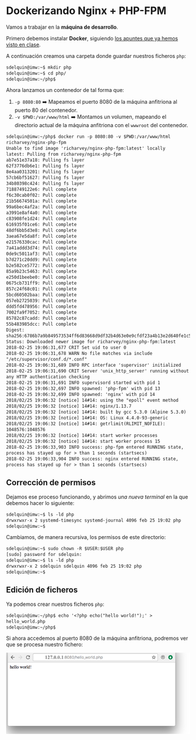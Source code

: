 # Dockerizando Nginx + PHP-FPM

Vamos a trabajar en la **máquina de desarrollo**.

Primero debemos instalar **Docker**, siguiendo [los apuntes que ya hemos visto en clase](https://github.com/sdelquin/claseando/blob/master/imw/UT4/notes/docker/README.md).

A continuación creamos una carpeta donde guardar nuestros ficheros `php`:

~~~console
sdelquin@imw:~$ mkdir php
sdelquin@imw:~$ cd php/
sdelquin@imw:~/php$
~~~

Ahora lanzamos un contenedor de tal forma que:
1. `-p 8080:80` ➡️ Mapeamos el puerto 8080 de la máquina anfitriona al puerto 80 del contenedor.
2. `-v $PWD:/var/www/html` ➡️ Montamos un volumen, mapeando el directorio actual de la máquina anfitriona con el `wwwroot` del contenedor.

~~~console
sdelquin@imw:~/php$ docker run -p 8080:80 -v $PWD:/var/www/html richarvey/nginx-php-fpm
Unable to find image 'richarvey/nginx-php-fpm:latest' locally
latest: Pulling from richarvey/nginx-php-fpm
ab7e51e37a18: Pulling fs layer
62f3776db6e1: Pulling fs layer
8e4aa0313201: Pulling fs layer
57cb6bf51627: Pulling fs layer
34b80398c424: Pulling fs layer
7188749122e6: Pull complete
f6c30cab0f02: Pull complete
21b56674501a: Pull complete
99a6bec4af2a: Pull complete
a3991e8af4a0: Pull complete
c83908fe1d24: Pull complete
616935f01ce6: Pull complete
48df6bb5d3e8: Pull complete
3aea67e5da8f: Pull complete
e21576330cac: Pull complete
7a41addd3d74: Pull complete
0de9c5011af3: Pull complete
b7d271c20dd9: Pull complete
b2e582ce5772: Pull complete
85a9b23c5463: Pull complete
e250d1beebe0: Pull complete
0675cb731ff9: Pull complete
857c24f68c01: Pull complete
5bcd60502baa: Pull complete
057eb2725039: Pull complete
ddd5fd478956: Pull complete
7002fa9f7052: Pull complete
85782c87cadd: Pull complete
55b483985dcc: Pull complete
Digest: sha256:6786b7a9b849573534ff6d83668d9df32b4d63e0e9cfdf23a4b13e2d640fe1c5
Status: Downloaded newer image for richarvey/nginx-php-fpm:latest
2018-02-25 19:06:31,677 CRIT Set uid to user 0
2018-02-25 19:06:31,678 WARN No file matches via include "/etc/supervisor/conf.d/*.conf"
2018-02-25 19:06:31,689 INFO RPC interface 'supervisor' initialized
2018-02-25 19:06:31,690 CRIT Server 'unix_http_server' running without any HTTP authentication checking
2018-02-25 19:06:31,691 INFO supervisord started with pid 1
2018-02-25 19:06:32,697 INFO spawned: 'php-fpm' with pid 13
2018-02-25 19:06:32,699 INFO spawned: 'nginx' with pid 14
2018/02/25 19:06:32 [notice] 14#14: using the "epoll" event method
2018/02/25 19:06:32 [notice] 14#14: nginx/1.13.7
2018/02/25 19:06:32 [notice] 14#14: built by gcc 5.3.0 (Alpine 5.3.0)
2018/02/25 19:06:32 [notice] 14#14: OS: Linux 4.4.0-93-generic
2018/02/25 19:06:32 [notice] 14#14: getrlimit(RLIMIT_NOFILE): 1048576:1048576
2018/02/25 19:06:32 [notice] 14#14: start worker processes
2018/02/25 19:06:32 [notice] 14#14: start worker process 15
2018-02-25 19:06:33,903 INFO success: php-fpm entered RUNNING state, process has stayed up for > than 1 seconds (startsecs)
2018-02-25 19:06:33,904 INFO success: nginx entered RUNNING state, process has stayed up for > than 1 seconds (startsecs)
~~~

## Corrección de permisos

Dejamos ese proceso funcionando, y abrimos *una nueva terminal* en la que debemos hacer lo siguiente:

~~~console
sdelquin@imw:~$ ls -ld php
drwxrwxr-x 2 systemd-timesync systemd-journal 4096 feb 25 19:02 php
sdelquin@imw:~$
~~~

Cambiamos, de manera recursiva, los permisos de este directorio:

~~~console
sdelquin@imw:~$ sudo chown -R $USER:$USER php
[sudo] password for sdelquin:
sdelquin@imw:~$ ls -ld php
drwxrwxr-x 2 sdelquin sdelquin 4096 feb 25 19:02 php
sdelquin@imw:~$
~~~

## Edición de ficheros

Ya podemos crear nuestros ficheros `php`:

~~~console
sdelquin@imw:~/php$ echo '<?php echo("hello world!");' > hello_world.php
sdelquin@imw:~/php$
~~~

Si ahora accedemos al puerto 8080 de la máquina anfitriona, podremos ver que se procesa nuestro fichero:

![HelloWorld](img/hello_world.png) 

